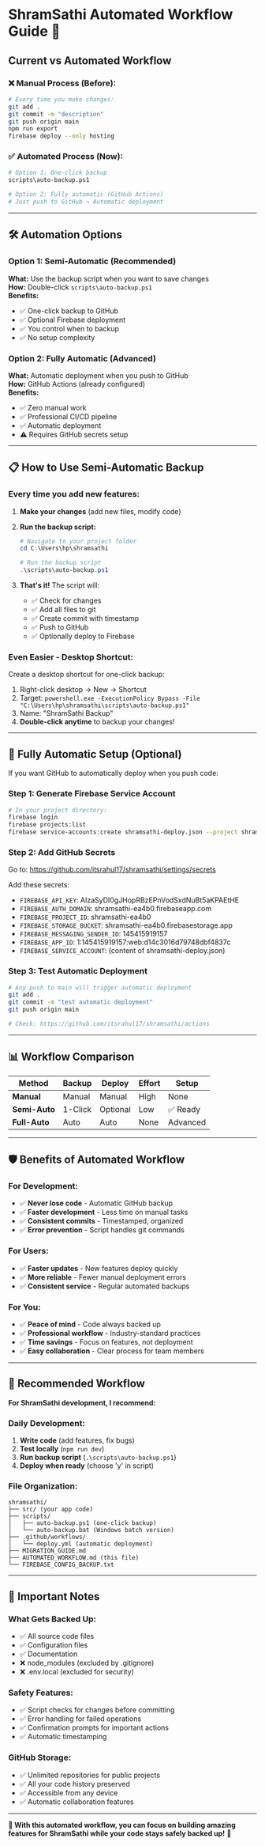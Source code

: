 # ShramSathi Automated Workflow Guide 🚀

## Current vs Automated Workflow

### ❌ Manual Process (Before):
```bash
# Every time you make changes:
git add .
git commit -m "description"
git push origin main
npm run export
firebase deploy --only hosting
```

### ✅ Automated Process (Now):
```bash
# Option 1: One-click backup
scripts\auto-backup.ps1

# Option 2: Fully automatic (GitHub Actions)
# Just push to GitHub → Automatic deployment
```

---

## 🛠️ Automation Options

### **Option 1: Semi-Automatic (Recommended)**
**What:** Use the backup script when you want to save changes  
**How:** Double-click `scripts\auto-backup.ps1`  
**Benefits:**
- ✅ One-click backup to GitHub
- ✅ Optional Firebase deployment
- ✅ You control when to backup
- ✅ No setup complexity

### **Option 2: Fully Automatic (Advanced)**
**What:** Automatic deployment when you push to GitHub  
**How:** GitHub Actions (already configured)  
**Benefits:**
- ✅ Zero manual work
- ✅ Professional CI/CD pipeline
- ✅ Automatic deployment
- ⚠️ Requires GitHub secrets setup

---

## 📋 How to Use Semi-Automatic Backup

### **Every time you add new features:**

1. **Make your changes** (add new files, modify code)

2. **Run the backup script:**
   ```powershell
   # Navigate to your project folder
   cd C:\Users\hp\shramsathi
   
   # Run the backup script
   .\scripts\auto-backup.ps1
   ```

3. **That's it!** The script will:
   - ✅ Check for changes
   - ✅ Add all files to git
   - ✅ Create commit with timestamp
   - ✅ Push to GitHub
   - ✅ Optionally deploy to Firebase

### **Even Easier - Desktop Shortcut:**

Create a desktop shortcut for one-click backup:
1. Right-click desktop → New → Shortcut
2. Target: `powershell.exe -ExecutionPolicy Bypass -File "C:\Users\hp\shramsathi\scripts\auto-backup.ps1"`
3. Name: "ShramSathi Backup"
4. **Double-click anytime** to backup your changes!

---

## 🔄 Fully Automatic Setup (Optional)

If you want GitHub to automatically deploy when you push code:

### **Step 1: Generate Firebase Service Account**
```bash
# In your project directory:
firebase login
firebase projects:list
firebase service-accounts:create shramsathi-deploy.json --project shramsathi-ea4b0
```

### **Step 2: Add GitHub Secrets**
Go to: https://github.com/itsrahul17/shramsathi/settings/secrets

Add these secrets:
- `FIREBASE_API_KEY`: AIzaSyDI0gJHopRBzEPnVodSxdNuBt5aKPAEtHE
- `FIREBASE_AUTH_DOMAIN`: shramsathi-ea4b0.firebaseapp.com
- `FIREBASE_PROJECT_ID`: shramsathi-ea4b0
- `FIREBASE_STORAGE_BUCKET`: shramsathi-ea4b0.firebasestorage.app
- `FIREBASE_MESSAGING_SENDER_ID`: 145415919157
- `FIREBASE_APP_ID`: 1:145415919157:web:d14c3016d79748dbf4837c
- `FIREBASE_SERVICE_ACCOUNT`: (content of shramsathi-deploy.json)

### **Step 3: Test Automatic Deployment**
```bash
# Any push to main will trigger automatic deployment
git add .
git commit -m "test automatic deployment"
git push origin main

# Check: https://github.com/itsrahul17/shramsathi/actions
```

---

## 📊 Workflow Comparison

| Method | Backup | Deploy | Effort | Setup |
|--------|--------|--------|--------|--------|
| **Manual** | Manual | Manual | High | None |
| **Semi-Auto** | 1-Click | Optional | Low | ✅ Ready |
| **Full-Auto** | Auto | Auto | None | Advanced |

---

## 🛡️ Benefits of Automated Workflow

### **For Development:**
- ✅ **Never lose code** - Automatic GitHub backup
- ✅ **Faster development** - Less time on manual tasks
- ✅ **Consistent commits** - Timestamped, organized
- ✅ **Error prevention** - Script handles git commands

### **For Users:**
- ✅ **Faster updates** - New features deploy quickly
- ✅ **More reliable** - Fewer manual deployment errors
- ✅ **Consistent service** - Regular automated backups

### **For You:**
- ✅ **Peace of mind** - Code always backed up
- ✅ **Professional workflow** - Industry-standard practices
- ✅ **Time savings** - Focus on features, not deployment
- ✅ **Easy collaboration** - Clear process for team members

---

## 🎯 Recommended Workflow

**For ShramSathi development, I recommend:**

### **Daily Development:**
1. **Write code** (add features, fix bugs)
2. **Test locally** (`npm run dev`)
3. **Run backup script** (`.\scripts\auto-backup.ps1`)
4. **Deploy when ready** (choose 'y' in script)

### **File Organization:**
```
shramsathi/
├── src/ (your app code)
├── scripts/
│   ├── auto-backup.ps1 (one-click backup)
│   └── auto-backup.bat (Windows batch version)
├── .github/workflows/
│   └── deploy.yml (automatic deployment)
├── MIGRATION_GUIDE.md
├── AUTOMATED_WORKFLOW.md (this file)
└── FIREBASE_CONFIG_BACKUP.txt
```

---

## 🚨 Important Notes

### **What Gets Backed Up:**
- ✅ All source code files
- ✅ Configuration files
- ✅ Documentation
- ❌ node_modules (excluded by .gitignore)
- ❌ .env.local (excluded for security)

### **Safety Features:**
- ✅ Script checks for changes before committing
- ✅ Error handling for failed operations
- ✅ Confirmation prompts for important actions
- ✅ Automatic timestamping

### **GitHub Storage:**
- ✅ Unlimited repositories for public projects
- ✅ All your code history preserved
- ✅ Accessible from any device
- ✅ Automatic collaboration features

---

**🎉 With this automated workflow, you can focus on building amazing features for ShramSathi while your code stays safely backed up!** 🚀